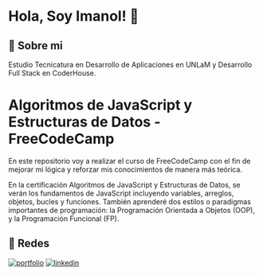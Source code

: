 # Hola, Soy Imanol! 👋


## 🚀 Sobre mi
Estudio Tecnicatura en Desarrollo de Aplicaciones en UNLaM y Desarrollo Full Stack en CoderHouse. 

# Algoritmos de JavaScript y Estructuras de Datos - FreeCodeCamp
En este repositorio voy a realizar el curso de FreeCodeCamp con el fin de mejorar mi lógica y reforzar mis conocimientos de manera más teórica.

En la certificación Algoritmos de JavaScript y Estructuras de Datos, se verán los fundamentos de JavaScript incluyendo variables, arreglos, objetos, bucles y funciones. También aprenderé dos estilos o paradigmas importantes de programación: la Programación Orientada a Objetos (OOP), y la Programación Funcional (FP).


## 🔗 Redes
[![portfolio](https://img.shields.io/badge/my_portfolio-000?style=for-the-badge&logo=ko-fi&logoColor=white)](https://www.linkedin.com/in/imanol-valenzuela-eguez/)
[![linkedin](https://img.shields.io/badge/linkedin-0A66C2?style=for-the-badge&logo=linkedin&logoColor=white)](https://www.linkedin.com/in/imanol-valenzuela-eguez/)